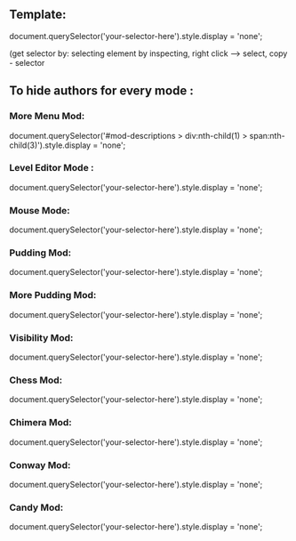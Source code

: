 ## Template:
document.querySelector('your-selector-here').style.display = 'none';

(get selector by: selecting element by inspecting, right click --> select, copy - selector

## To hide authors for every mode : 
### More Menu Mod:
document.querySelector('#mod-descriptions > div:nth-child(1) > span:nth-child(3)').style.display = 'none';

### Level Editor Mode :
document.querySelector('your-selector-here').style.display = 'none';

### Mouse Mode:
document.querySelector('your-selector-here').style.display = 'none';

### Pudding Mod:
document.querySelector('your-selector-here').style.display = 'none';

### More Pudding Mod:
document.querySelector('your-selector-here').style.display = 'none';

### Visibility Mod:
document.querySelector('your-selector-here').style.display = 'none';

### Chess Mod:
document.querySelector('your-selector-here').style.display = 'none';

### Chimera Mod:
document.querySelector('your-selector-here').style.display = 'none';

### Conway Mod:
document.querySelector('your-selector-here').style.display = 'none';

### Candy Mod:
document.querySelector('your-selector-here').style.display = 'none';
